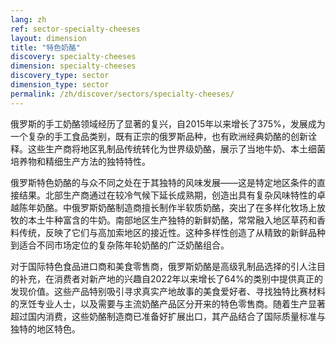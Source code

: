 ```yaml
---
lang: zh
ref: sector-specialty-cheeses
layout: dimension
title: "特色奶酪"
discovery: specialty-cheeses
dimension: specialty-cheeses
discovery_type: sector
dimension_type: sector
permalink: /zh/discover/sectors/specialty-cheeses/
---
```


俄罗斯的手工奶酪领域经历了显著的复兴，自2015年以来增长了375%，发展成为一个复杂的手工食品类别，既有正宗的俄罗斯品种，也有欧洲经典奶酪的创新诠释。这些生产商将地区乳制品传统转化为世界级奶酪，展示了当地牛奶、本土细菌培养物和精细生产方法的独特特性。

俄罗斯特色奶酪的与众不同之处在于其独特的风味发展——这是特定地区条件的直接结果。北部生产商通过在较冷气候下延长成熟期，创造出具有复杂风味特性的卓越陈年奶酪。中俄罗斯奶酪制造商擅长制作半软质奶酪，突出了在多样化牧场上放牧的本土牛种富含的牛奶。南部地区生产独特的新鲜奶酪，常常融入地区草药和香料传统，反映了它们与高加索地区的接近性。这种多样性创造了从精致的新鲜品种到适合不同市场定位的复杂陈年轮奶酪的广泛奶酪组合。

对于国际特色食品进口商和美食零售商，俄罗斯奶酪是高级乳制品选择的引人注目的补充，在消费者对新产地的兴趣自2022年以来增长了64%的类别中提供真正的发现价值。这些产品特别吸引寻求真实产地故事的美食爱好者、寻找独特比赛材料的烹饪专业人士，以及需要与主流奶酪产品区分开来的特色零售商。随着生产显著超过国内消费，这些奶酪制造商已准备好扩展出口，其产品结合了国际质量标准与独特的地区特色。
